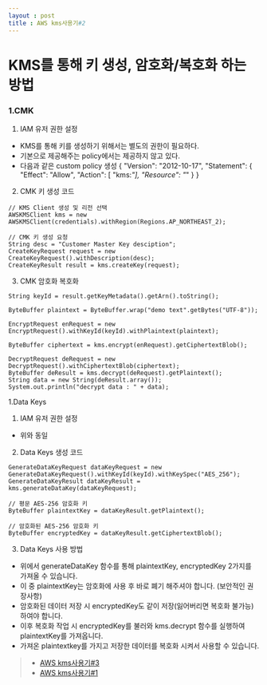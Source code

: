 ```yaml
---
layout : post
title : AWS kms사용기#2
---
```


# KMS를 통해 키 생성, 암호화/복호화 하는 방법

### 1.CMK
  1) IAM 유저 권한 설정
   - KMS를 통해 키를 생성하기 위해서는 별도의 권한이 필요하다.
   - 기본으로 제공해주는 policy에서는 제공하지 않고 있다.
   - 다음과 같은 custom policy 생성
{ "Version": "2012-10-17", "Statement": { "Effect": "Allow", "Action": [ "kms:*"], "Resource": "*" } }

  2) CMK 키 생성 코드
  ~~~
  // KMS Client 생성 및 리전 선택
  AWSKMSClient kms = new AWSKMSClient(credentials).withRegion(Regions.AP_NORTHEAST_2);

  // CMK 키 생성 요청   
  String desc = "Customer Master Key desciption";     
  CreateKeyRequest request = new CreateKeyRequest().withDescription(desc);
  CreateKeyResult result = kms.createKey(request);
  ~~~
  
  3) CMK 암호화 복호화
  ~~~
  String keyId = result.getKeyMetadata().getArn().toString();

  ByteBuffer plaintext = ByteBuffer.wrap("demo text".getBytes("UTF-8"));

  EncryptRequest enRequest = new EncryptRequest().withKeyId(keyId).withPlaintext(plaintext);

  ByteBuffer ciphertext = kms.encrypt(enRequest).getCiphertextBlob();

  DecryptRequest deRequest = new DecryptRequest().withCiphertextBlob(ciphertext);
  ByteBuffer deResult = kms.decrypt(deRequest).getPlaintext();
  String data = new String(deResult.array());
  System.out.println("decrypt data : " + data);
  ~~~
  
  1.Data Keys
  1) IAM 유저 권한 설정
   - 위와 동일

  2) Data Keys 생성 코드
  ~~~
  GenerateDataKeyRequest dataKeyRequest = new GenerateDataKeyRequest().withKeyId(keyId).withKeySpec("AES_256");
  GenerateDataKeyResult dataKeyResult = kms.generateDataKey(dataKeyRequest);

  // 평문 AES-256 암호화 키
  ByteBuffer plaintextKey = dataKeyResult.getPlaintext();

  // 암호화된 AES-256 암호화 키
  ByteBuffer encryptedKey = dataKeyResult.getCiphertextBlob();
  ~~~
  
  3) Data Keys 사용 방법
  - 위에서 generateDataKey 함수를 통해 plaintextKey, encryptedKey 2가지를 가져올 수 있습니다.
  - 이 중 plaintextKey는 암호화에 사용 후 바로 폐기 해주셔야 합니다. (보안적인 권장사항)
  - 암호화된 데이터 저장 시 encryptedKey도 같이 저장(잃어버리면 복호화 불가능)하여야 합니다.
  - 이후 복호화 작업 시 encryptedKey를 불러와 kms.decrypt 함수를 실행하여 plaintextKey를 가져옵니다.
  - 가져온 plaintextkey를 가지고 저장한 데이터를 복호화 시켜서 사용할 수 있습니다.


>- [AWS kms사용기#3](2017-08-04-kms3.md)
>- [AWS kms사용기#1](2017-08-04-kms1.md)
